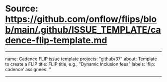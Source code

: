 # Source: https://github.com/onflow/flips/blob/main/.github/ISSUE_TEMPLATE/cadence-flip-template.md

---
name: Cadence FLIP issue template
projects: "github/37"
about: Template to create a FLIP
title: FLIP title, e.g., "Dynamic Inclusion fees"
labels: 'flip: cadence'
assignees: ''

---

